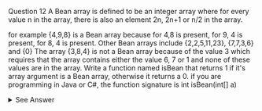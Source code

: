 Question 12
A Bean array is defined to be an integer array where for every value n in the array,
there is also an element 2n, 2n+1 or n/2 in the array.

for example {4,9,8} is a Bean array because for 4,8 is present, for 9, 4 is present, for 8, 4 is present.
Other Bean arrays include {2,2,5,11,23}, {7,7,3,6} and {0}
The array {3,8,4} is not a Bean array because of the value 3 which requires that the array contains
either the value 6, 7 or 1 and none of these values are in the array.
Write a function named isBean that returns 1 if it's array argument is a Bean array,
otherwise it returns a 0.
if you are programming in Java or C#, the function signature is int isBean(int[] a)


<details>
<summary>See Answer</summary>

```ruby
import java.util.HashSet;

public static int isBean(int[] arr) {
        HashSet<Integer> set = new HashSet<>();
        for (int num : arr) {
            set.add(num);
        }
        for (int num : arr) {
            if (!set.contains(num * 2) && !set.contains(num * 2 + 1) && !set.contains(num / 2)) {
                return 0;
            }
        }
        return 1;
    }

```

### Explanation

The function isBean takes an array of integers as input and returns either 1 or 0.
We start by creating a HashSet named set to store the unique elements of the input array.
Then, we loop through the input array arr and add each element to the set.
Next, we loop through the input array arr again and check if there is an element in the set with a value that's double, one less, or one more of the current element num. If there isn't such an element, we return 0.
If we successfully loop through all elements in arr without returning 0, it means it's a Bean array and we return 1.

</details>
